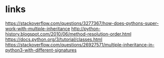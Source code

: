 # links
https://stackoverflow.com/questions/3277367/how-does-pythons-super-work-with-multiple-inheritance
http://python-history.blogspot.com/2010/06/method-resolution-order.html
https://docs.python.org/3/tutorial/classes.html
https://stackoverflow.com/questions/26927571/multiple-inheritance-in-python3-with-different-signatures